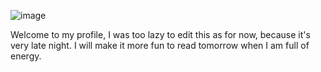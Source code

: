 ![image](https://github.com/user-attachments/assets/05a4f1b9-87a2-42fb-8bf3-1f387952fdef)

Welcome to my profile, I was too lazy to edit this as for now, because it's very late night. I will make it more fun to read tomorrow when I am full of energy.
